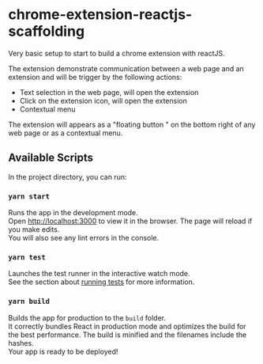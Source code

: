 # chrome-extension-reactjs-scaffolding

Very basic setup to start to build a chrome extension with reactJS.

The extension demonstrate communication between a web page and an extension and will be trigger by the following actions:

* Text selection in the web page,  will open the extension
* Click on the extension icon, will open the extension
* Contextual menu

The extension will appears as a "floating button " on the bottom right of any web page or as a contextual menu.


## Available Scripts
In the project directory, you can run:
### `yarn start`
Runs the app in the development mode.<br />Open [http://localhost:3000](http://localhost:3000) to view it in the browser.
The page will reload if you make edits.<br />You will also see any lint errors in the console.
### `yarn test`
Launches the test runner in the interactive watch mode.<br />See the section about [running tests](https://facebook.github.io/create-react-app/docs/running-tests) for more information.
### `yarn build`
Builds the app for production to the `build` folder.<br />It correctly bundles React in production mode and optimizes the build for the best performance.
The build is minified and the filenames include the hashes.<br />Your app is ready to be deployed!
